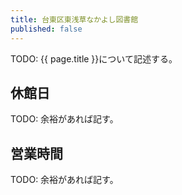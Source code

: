 ```yaml
---
title: 台東区東浅草なかよし図書館
published: false
---
```


TODO: {{ page.title }}について記述する。

## 休館日

TODO: 余裕があれば記す。

## 営業時間

TODO: 余裕があれば記す。
